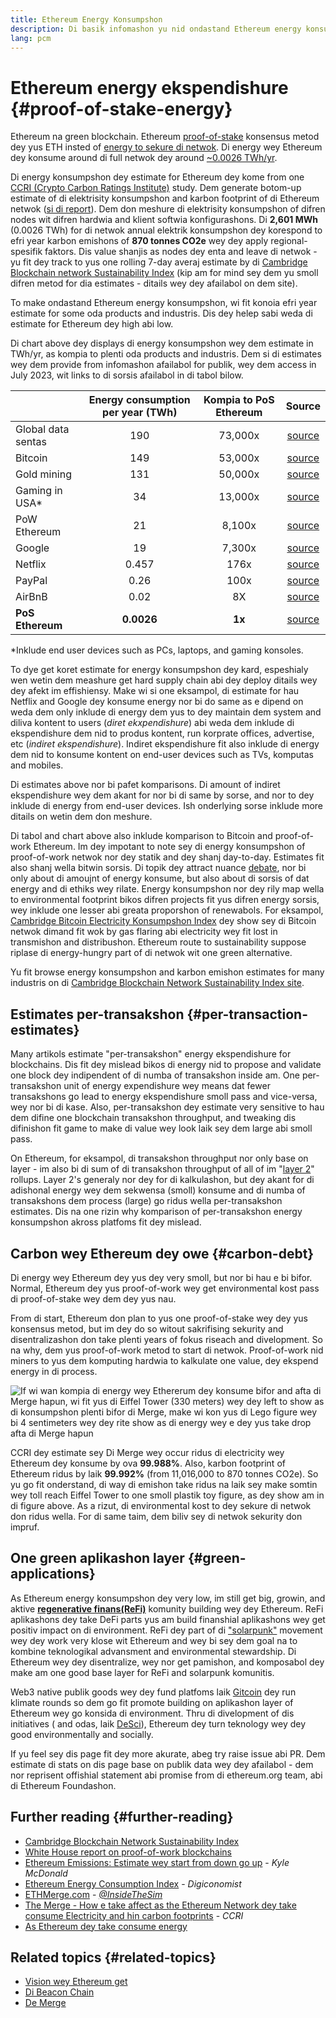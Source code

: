 ```yaml
---
title: Ethereum Energy Konsumpshon
description: Di basik infomashon yu nid ondastand Ethereum energy konsumpshon.
lang: pcm
---
```


# Ethereum energy ekspendishure {#proof-of-stake-energy}

Ethereum na green blockchain. Ethereum [proof-of-stake](/developers/docs/consensus-mechanisms/pos) konsensus metod dey yus ETH insted of [energy to sekure di netwok](/developers/docs/consensus-mechanisms/pow). Di energy wey Ethereum dey konsume around di full netwok dey around [~0.0026 TWh/yr](https://carbon-ratings.com/eth-report-2022).

Di energy konsumpshon dey estimate for Ethereum dey kome from one [CCRI (Crypto Carbon Ratings Institute)](https://carbon-ratings.com) study. Dem generate botom-up estimate of di elektrisity konsumpshon and karbon footprint of di Ethereum netwok ([si di report](https://carbon-ratings.com/eth-report-2022)). Dem don meshure di elektrisity konsumpshon of difren nodes wit difren hardwia and klient softwia konfigurashons. Di **2,601 MWh** (0.0026 TWh) for di netwok annual elektrik konsumpshon dey korespond to efri year karbon emishons of **870 tonnes CO2e** wey dey apply regional-spesifik faktors. Dis value shanjis as nodes dey enta and leave di netwok - yu fit dey track to yus one rolling 7-day averaj estimate by di [Cambridge Blockchain network Sustainability Index](https://ccaf.io/cbnsi/ethereum) (kip am for mind sey dem yu smoll difren metod for dia estimates - ditails wey dey afailabol on dem site).

To make ondastand Ethereum energy konsumpshon, wi fit konoia efri year estimate for some oda products and industris. Dis dey helep sabi weda di estimate for Ethereum dey high abi low.

<EnergyConsumptionChart />

Di chart above dey displays di energy konsumpshon wey dem estimate in TWh/yr, as kompia to plenti oda products and industris. Dem si di estimates wey dem provide from infomashon afailabol for publik, wey dem access in July 2023, wit links to di sorsis afailabol in di tabol bilow.

|                    | Energy consumption per year (TWh) | Kompia to PoS Ethereum |                                                                                      Source                                                                                       |
|:------------------ |:---------------------------------:|:----------------------:|:---------------------------------------------------------------------------------------------------------------------------------------------------------------------------------:|
| Global data sentas |                190                |        73,000x         |                                    [source](https://www.iea.org/commentaries/data-centres-and-energy-from-global-headlines-to-local-headaches)                                    |
| Bitcoin            |                149                |        53,000x         |                                                                 [source](https://ccaf.io/cbnsi/cbeci/comparisons)                                                                 |
| Gold mining        |                131                |        50,000x         |                                                                 [source](https://ccaf.io/cbnsi/cbeci/comparisons)                                                                 |
| Gaming in USA\*  |                34                 |        13,000x         |                 [source](https://www.researchgate.net/publication/336909520_Toward_Greener_Gaming_Estimating_National_Energy_Use_and_Energy_Efficiency_Potential)                 |
| PoW Ethereum       |                21                 |         8,100x         |                                                                    [source](https://ccaf.io/cbnsi/ethereum/1)                                                                     |
| Google             |                19                 |         7,300x         |                                           [source](https://www.gstatic.com/gumdrop/sustainability/google-2022-environmental-report.pdf)                                           |
| Netflix            |               0.457               |          176x          | [source](https://assets.ctfassets.net/4cd45et68cgf/7B2bKCqkXDfHLadrjrNWD8/e44583e5b288bdf61e8bf3d7f8562884/2021_US_EN_Netflix_EnvironmentalSocialGovernanceReport-2021_Final.pdf) |
| PayPal             |               0.26                |          100x          |                                  [source](https://s202.q4cdn.com/805890769/files/doc_downloads/global-impact/CDP_Climate_Change_PayPal-(1).pdf)                                   |
| AirBnB             |               0.02                |           8X           |                               [source](https://s26.q4cdn.com/656283129/files/doc_downloads/governance_doc_updated/Airbnb-ESG-Factsheet-(Final).pdf)                               |
| **PoS Ethereum**   |            **0.0026**             |         **1x**         |                                                               [source](https://carbon-ratings.com/eth-report-2022)                                                                |

\*Inklude end user devices such as PCs, laptops, and gaming konsoles.

To dye get koret estimate for energy konsumpshon dey kard, espeshialy wen wetin dem meashure get hard supply chain abi dey deploy ditails wey dey afekt im effishiensy. Make wi si one eksampol, di estimate for hau Netflix and Google dey konsume energy nor bi do same as e dipend on weda dem only inklude di energy dem yus to dey maintain dem system and diliva kontent to users (_diret ekxpendishure_) abi weda dem inklude di ekspendishure dem nid to produs kontent, run korprate offices, advertise, etc (_indiret ekspendishure_). Indiret ekspendishure fit also inklude di energy dem nid to konsume kontent on end-user devices such as TVs, komputas and mobiles.

Di estimates above nor bi pafet komparisons. Di amount of indiret ekspendishure wey dem akant for nor bi di same by sorse, and nor to dey inklude di energy from end-user devices. Ish onderlying sorse inklude more ditails on wetin dem don meshure.

Di tabol and chart above also inklude komparison to Bitcoin and proof-of-work Ethereum. Im dey impotant to note sey di energy konsumpshon of proof-of-work netwok nor dey statik and dey shanj day-to-day. Estimates fit also shanj wella bitwin sorsis. Di topik dey attract nuance [debate](https://www.coindesk.com/business/2020/05/19/the-last-word-on-bitcoins-energy-consumption/), nor bi only about di amoujnt of energy konsume, but also about di sorsis of dat energy and di ethiks wey rilate. Energy konsumpshon nor dey rily map wella to environmental footprint bikos difren projects fit yus difren energy sorsis, wey inklude one lesser abi greata proporshon of renewabols. For eksampol, [Cambridge Bitcoin Electricity Konsumpshon Index](https://ccaf.io/cbnsi/cbeci/comparisons) dey show sey di Bitcoin netwok dimand fit wok by gas flaring abi electricity wey fit lost in transmishon and distribushon. Ethereum route to sustainability suppose riplase di energy-hungry part of di netwok wit one green alternative.

Yu fit browse energy konsumpshon and karbon emishon estimates for many industris on di [Cambridge Blockchain Network Sustainability Index site](https://ccaf.io/cbnsi/ethereum).

## Estimates per-transakshon {#per-transaction-estimates}

Many artikols estimate "per-transakshon" energy ekspendishure for blockchains. Dis fit dey mislead bikos di energy nid to propose and validate one block dey indipendent of di numba of transakshon inside am. One per-transakshon unit of energy expendishure wey means dat fewer transakshons go lead to energy ekspendishure smoll pass and vice-versa, wey nor bi di kase. Also, per-transakshon dey estimate very sensitive to hau dem difine one blockchain transakshon throughput, and tweaking dis difinishon fit game to make di value wey look laik sey dem large abi smoll pass.

On Ethereum, for eksampol, di transakshon throughput nor only base on layer - im also bi di sum of di transakshon throughput of all of im "[layer 2](/layer-2/)" rollups. Layer 2's generaly nor dey for di kalkulashon, but dey akant for di adishonal energy wey dem sekwensa (smoll) konsume and di numba of transakshons dem process (large) go ridus wella per-transakshon estimates. Dis na one rizin why komparison of per-transakshon energy konsumpshon akross platfoms fit dey mislead.

## Carbon wey Ethereum dey owe {#carbon-debt}

Di energy wey Ethereum dey yus dey very smoll, but nor bi hau e bi bifor. Normal, Ethereum dey yus proof-of-work wey get environmental kost pass di proof-of-stake wey dem dey yus nau.

From di start, Ethereum don plan to yus one proof-of-stake wey dey yus konsensus metod, but im dey do so witout sakrifising sekurity and disentralizashon don take plenti years of fokus riseach and divelopment. So na why, dem yus proof-of-work metod to start di netwok. Proof-of-work nid miners to yus dem komputing hardwia to kalkulate one value, dey ekspend energy in di process.

![If wi wan kompia di energy wey Ethererum dey konsume bifor and afta di Merge hapun, wi fit yus di Eiffel Tower (330 meters) wey dey left to show as di konsumpshon plenti bifor di Merge, make wi kon yus di Lego figure wey bi 4 sentimeters wey dey rite show as di energy wey e dey yus take drop afta di Merge hapun](energy_consumption_pre_post_merge.png)

CCRI dey estimate sey Di Merge wey occur ridus di electricity wey Ethereum dey konsume by ova **99.988%**. Also, karbon footprint of Ethereum ridus by laik **99.992%** (from 11,016,000 to 870 tonnes CO2e). So yu go fit onderstand, di way di emishon take ridus na laik sey make somtin wey toll reach Eiffel Tower to one smoll plastik toy figure, as dey show am in di figure above. As a rizut, di environmental kost to dey sekure di netwok don ridus wella. For di same taim, dem biliv sey di netwok sekurity don impruf.

## One green aplikashon layer {#green-applications}

As Ethereum energy konsumpshon dey very low, im still get big, growin, and aktive [**regenerative finans(ReFi)**](/refi/) komunity building wey dey Ethereum. ReFi aplikashons dey take DeFi parts yus am build finanshial aplikashons wey get positiv impact on di environment. ReFi dey part of di ["solarpunk"](https://en.wikipedia.org/wiki/Solarpunk) movement wey dey work very klose wit Ethereum and wey bi sey dem goal na to kombine teknologikal advansment and environmental stewardship. Di Ethereum wey dey disentralize, wey nor get pamishon, and komposabol dey make am one good base layer for ReFi and solarpunk komunitis.

Web3 native publik goods wey dey fund platfoms laik [Gitcoin](https://gitcoin.co) dey run klimate rounds so dem go fit promote building on aplikashon layer of Ethereum wey go konsida di environment. Thru di divelopment of dis initiatives ( and odas, laik [DeSci](/desci/)), Ethereum dey turn teknology wey dey good environmentally and socially.

<Alert variant="update">
<Emoji text=":evergreen_tree:" className="text-4xl"/>
<AlertContent>
<AlertDescription>
  If yu feel sey dis page fit dey more akurate, abeg try raise issue abi PR. Dem estimate di stats on dis page base on publik data wey dey afailabol - dem nor reprisent offishial statement abi promise from di ethereum.org team, abi di Ethereum Foundashon.
</AlertDescription>
</AlertContent>
</Alert>

## Further reading {#further-reading}

- [Cambridge Blockchain Network Sustainability Index](https://ccaf.io/cbnsi/ethereum)
- [White House report on proof-of-work blockchains](https://www.whitehouse.gov/wp-content/uploads/2022/09/09-2022-Crypto-Assets-and-Climate-Report.pdf)
- [Ethereum Emissions: Estimate wey start from down go up](https://kylemcdonald.github.io/ethereum-emissions/) - _Kyle McDonald_
- [Ethereum Energy Consumption Index](https://digiconomist.net/ethereum-energy-consumption/) - _Digiconomist_
- [ETHMerge.com](https://ethmerge.com/) - _[@InsideTheSim](https://twitter.com/InsideTheSim)_
- [The Merge - How e take affect as the Ethereum Network dey take consume Electricity and hin carbon footprints](https://carbon-ratings.com/eth-report-2022) - _CCRI_
- [As Ethereum dey take consume energy](https://mirror.xyz/jmcook.eth/ODpCLtO4Kq7SCVFbU4He8o8kXs418ZZDTj0lpYlZkR8)

## Related topics {#related-topics}

- [Vision wey Ethereum get](/roadmap/vision/)
- [Di Beacon Chain](/roadmap/beacon-chain)
- [De Merge](/roadmap/merge/)
